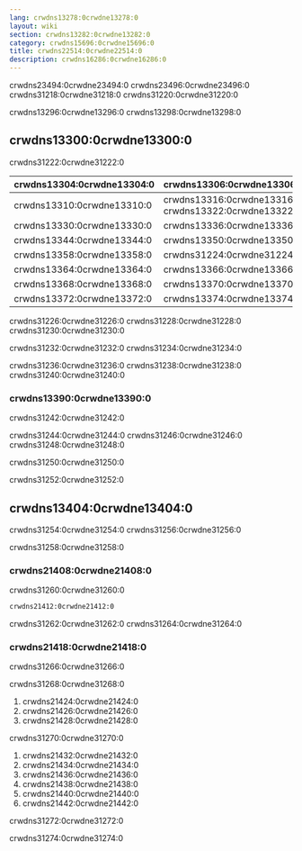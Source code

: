 ```yaml
---
lang: crwdns13278:0crwdne13278:0
layout: wiki
section: crwdns13282:0crwdne13282:0
category: crwdns15696:0crwdne15696:0
title: crwdns22514:0crwdne22514:0
description: crwdns16286:0crwdne16286:0
---
```


crwdns23494:0crwdne23494:0 crwdns23496:0crwdne23496:0 crwdns31218:0crwdne31218:0 crwdns31220:0crwdne31220:0

crwdns13296:0crwdne13296:0 crwdns13298:0crwdne13298:0

## crwdns13300:0crwdne13300:0
crwdns31222:0crwdne31222:0

| crwdns13304:0crwdne13304:0 | crwdns13306:0crwdne13306:0                            |
| -------------------------- | ----------------------------------------------------- |
| crwdns13310:0crwdne13310:0 | crwdns13316:0crwdne13316:0 crwdns13322:0crwdne13322:0 |
| crwdns13330:0crwdne13330:0 | crwdns13336:0crwdne13336:0                            |
| crwdns13344:0crwdne13344:0 | crwdns13350:0crwdne13350:0                            |
| crwdns13358:0crwdne13358:0 | crwdns31224:0crwdne31224:0                            |
| crwdns13364:0crwdne13364:0 | crwdns13366:0crwdne13366:0                            |
| crwdns13368:0crwdne13368:0 | crwdns13370:0crwdne13370:0                            |
| crwdns13372:0crwdne13372:0 | crwdns13374:0crwdne13374:0                            |

crwdns31226:0crwdne31226:0 crwdns31228:0crwdne31228:0 crwdns31230:0crwdne31230:0

crwdns31232:0crwdne31232:0 crwdns31234:0crwdne31234:0

crwdns31236:0crwdne31236:0 crwdns31238:0crwdne31238:0 crwdns31240:0crwdne31240:0

### crwdns13390:0crwdne13390:0
crwdns31242:0crwdne31242:0

crwdns31244:0crwdne31244:0 crwdns31246:0crwdne31246:0 crwdns31248:0crwdne31248:0

crwdns31250:0crwdne31250:0

crwdns31252:0crwdne31252:0


## crwdns13404:0crwdne13404:0
crwdns31254:0crwdne31254:0 crwdns31256:0crwdne31256:0

crwdns31258:0crwdne31258:0

### crwdns21408:0crwdne21408:0
crwdns31260:0crwdne31260:0

```bash
crwdns21412:0crwdne21412:0
```

crwdns31262:0crwdne31262:0 crwdns31264:0crwdne31264:0

### crwdns21418:0crwdne21418:0
crwdns31266:0crwdne31266:0

crwdns31268:0crwdne31268:0
1. crwdns21424:0crwdne21424:0
1. crwdns21426:0crwdne21426:0
1. crwdns21428:0crwdne21428:0

crwdns31270:0crwdne31270:0
1. crwdns21432:0crwdne21432:0
1. crwdns21434:0crwdne21434:0
1. crwdns21436:0crwdne21436:0
1. crwdns21438:0crwdne21438:0
1. crwdns21440:0crwdne21440:0
1. crwdns21442:0crwdne21442:0

crwdns31272:0crwdne31272:0

 crwdns31274:0crwdne31274:0
